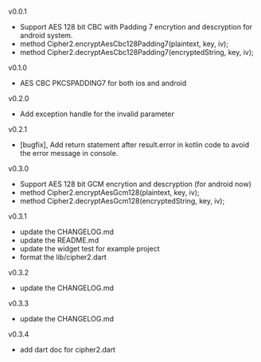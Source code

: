 v0.0.1

- Support AES 128 bit CBC with Padding 7 encrytion and descryption for android system.
- method Cipher2.encryptAesCbc128Padding7(plaintext, key, iv);
- method Cipher2.decryptAesCbc128Padding7(encryptedString, key, iv);

v0.1.0

- AES CBC PKCSPADDING7 for both ios and android

v0.2.0

- Add exception handle for the invalid parameter

v0.2.1

- [bugfix], Add return statement after result.error in kotlin code to avoid the error message in console.

v0.3.0

- Support AES 128 bit GCM encrytion and descryption (for android now)
- method Cipher2.encryptAesGcm128(plaintext, key, iv);
- method Cipher2.decryptAesGcm128(encryptedString, key, iv);

v0.3.1

- update the CHANGELOG.md
- update the README.md
- update the widget test for example project
- format the lib/cipher2.dart

v0.3.2

- update the CHANGELOG.md

v0.3.3

- update the CHANGELOG.md

v0.3.4

- add dart doc for cipher2.dart